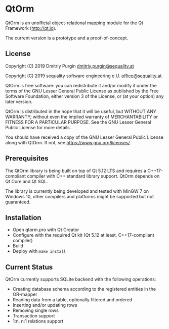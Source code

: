# QtOrm

QtOrm is an unofficial object-relational mapping module for the Qt Framework (http://qt.io).

The current version is a prototype and a proof-of-concept. 

## License

Copyright (C) 2019 Dmitriy Purgin <dmitriy.purgin@sequality.at>

Copyright (C) 2019 sequality software engineering e.U. <office@sequality.at>

QtOrm is free software: you can redistribute it and/or modify it under the terms of the GNU Lesser 
General Public License as published by the Free Software Foundation, either version 3 of the 
License, or (at your option) any later version.

QtOrm is distributed in the hope that it will be useful, but WITHOUT ANY WARRANTY; without even the 
implied warranty of MERCHANTABILITY or FITNESS FOR A PARTICULAR PURPOSE.  See the GNU Lesser General
Public License for more details.

You should have received a copy of the GNU Lesser General Public License
along with QtOrm.  If not, see <https://www.gnu.org/licenses/>.

## Prerequisites

The QtOrm library is being built on top of Qt 5.12 LTS and requires a C++17-compliant compiler with C++
 standard library support. QtOrm depends on Qt Core and Qt SQL. 

The library is currently being developed and tested with MinGW 7 on Windows 10, other compilers and
platforms might be supported but not guaranteed.

## Installation

* Open qtorm.pro with Qt Creator
* Configure with the required Qt kit (Qt 5.12 at least, C++17-compliant compiler)
* Build 
* Deploy with `make install`

## Current Status

QtOrm currently supports SQLite backend with the following operations:

* Creating database schema according to the registered entities in the OR-mapper
* Reading data from a table, optionally filtered and ordered
* Inserting and/or updating rows
* Removing single rows
* Transaction support
* 1:n, n:1 relations support 

